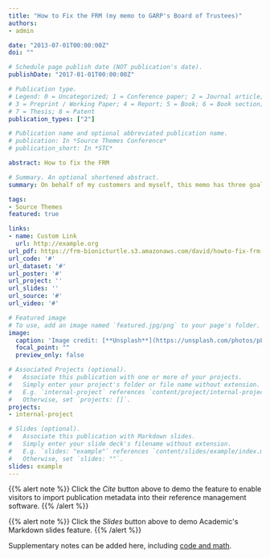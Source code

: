 ```yaml
---
title: "How to Fix the FRM (my memo to GARP's Board of Trustees)"
authors:
- admin

date: "2013-07-01T00:00:00Z"
doi: ""

# Schedule page publish date (NOT publication's date).
publishDate: "2017-01-01T00:00:00Z"

# Publication type.
# Legend: 0 = Uncategorized; 1 = Conference paper; 2 = Journal article;
# 3 = Preprint / Working Paper; 4 = Report; 5 = Book; 6 = Book section;
# 7 = Thesis; 8 = Patent
publication_types: ["2"]

# Publication name and optional abbreviated publication name.
# publication: In *Source Themes Conference*
# publication_short: In *STC*

abstract: How to fix the FRM

# Summary. An optional shortened abstract.
summary: On behalf of my customers and myself, this memo has three goals. One, to warn you of reputational risks that are accruing to the FRM product, at least online. Two, to convince you there is an opportunity for improvement in the FRM product. Three, if those arguments are convincing, to learn that the Committee will take some concrete steps to make improvements. With that agenda, at the end of this memo, after asking important questions, I offer recommendations and suggestions.

tags:
- Source Themes
featured: true

links:
- name: Custom Link
  url: http://example.org
url_pdf: https://frm-bionicturtle.s3.amazonaws.com/david/howto-fix-frm-v4.pdf
url_code: '#'
url_dataset: '#'
url_poster: '#'
url_project: ''
url_slides: ''
url_source: '#'
url_video: '#'

# Featured image
# To use, add an image named `featured.jpg/png` to your page's folder. 
image:
  caption: 'Image credit: [**Unsplash**](https://unsplash.com/photos/pLCdAaMFLTE)'
  focal_point: ""
  preview_only: false

# Associated Projects (optional).
#   Associate this publication with one or more of your projects.
#   Simply enter your project's folder or file name without extension.
#   E.g. `internal-project` references `content/project/internal-project/index.md`.
#   Otherwise, set `projects: []`.
projects:
- internal-project

# Slides (optional).
#   Associate this publication with Markdown slides.
#   Simply enter your slide deck's filename without extension.
#   E.g. `slides: "example"` references `content/slides/example/index.md`.
#   Otherwise, set `slides: ""`.
slides: example
---
```


{{% alert note %}}
Click the *Cite* button above to demo the feature to enable visitors to import publication metadata into their reference management software.
{{% /alert %}}

{{% alert note %}}
Click the *Slides* button above to demo Academic's Markdown slides feature.
{{% /alert %}}

Supplementary notes can be added here, including [code and math](https://sourcethemes.com/academic/docs/writing-markdown-latex/).
